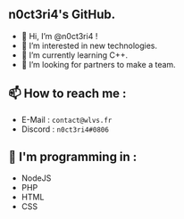 ## n0ct3ri4's GitHub.

- 👋 Hi, I’m @n0ct3ri4 !
- 👀 I’m interested in new technologies.
- 🌱 I’m currently learning C++.
- 💞️ I’m looking for partners to make a team.

## 📫 How to reach me : 

- E-Mail : `contact@wlvs.fr`
- Discord : `n0ct3ri4#0806`

## 🧠 I'm programming in :

- NodeJS
- PHP
- HTML
- CSS

<!---
n0ct3ri4/n0ct3ri4 is a ✨ special ✨ repository because its `README.md` (this file) appears on your GitHub profile.
You can click the Preview link to take a look at your changes.
--->
